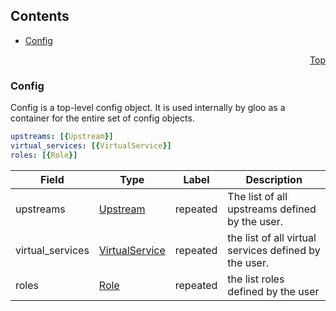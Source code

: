 <a name="top"></a>

## Contents
  - [Config](#v1.Config)



<a name="config"></a>
<p align="right"><a href="#top">Top</a></p>




<a name="v1.Config"></a>

### Config
Config is a top-level config object. It is used internally by gloo as a container for the entire set of config objects.


```yaml
upstreams: [{Upstream}]
virtual_services: [{VirtualService}]
roles: [{Role}]

```
| Field | Type | Label | Description |
| ----- | ---- | ----- | ----------- |
| upstreams | [Upstream](upstream.md#v1.Upstream) | repeated | The list of all upstreams defined by the user. |
| virtual_services | [VirtualService](virtualservice.md#v1.VirtualService) | repeated | the list of all virtual services defined by the user. |
| roles | [Role](role.md#v1.Role) | repeated | the list roles defined by the user |





 

 

 

